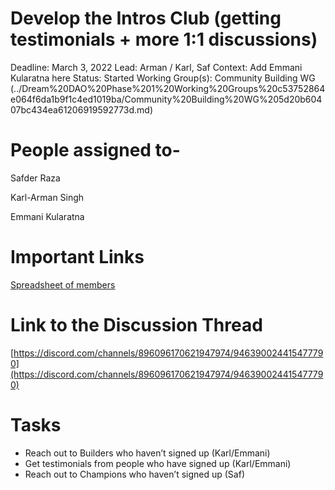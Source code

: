 # Develop the Intros Club (getting testimonials + more 1:1 discussions)

Deadline: March 3, 2022
Lead: Arman / Karl, Saf
Context: Add Emmani Kularatna here
Status: Started
Working Group(s): Community Building WG (../Dream%20DAO%20Phase%201%20Working%20Groups%20c53752864e064f6da1b9f1c4ed1019ba/Community%20Building%20WG%205d20b60407bc434ea61206919592773d.md)

# People assigned to-

Safder Raza

Karl-Arman Singh

Emmani Kularatna

# Important Links

[Spreadsheet of members](https://docs.google.com/spreadsheets/d/1coSmNCTPcWHnacyGbPLYv25H-LB_0eFaOeKdfwxVPD0/edit?usp=sharing)

# Link to the Discussion Thread

[https://discord.com/channels/896096170621947974/946390024415477790](https://discord.com/channels/896096170621947974/946390024415477790)

# Tasks

- Reach out to Builders who haven’t signed up (Karl/Emmani)
- Get testimonials from people who have signed up (Karl/Emmani)
- Reach out to Champions who haven’t signed up (Saf)